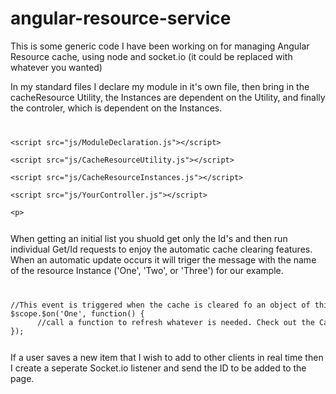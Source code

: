 # angular-resource-service
This is some generic code I have been working on for managing Angular Resource cache, using node and socket.io (it could be replaced with whatever you wanted) 



In my standard files I declare my module in it's own file, then bring in the cacheResource Utility, the Instances are dependent on the Utility, and finally the controler, which is dependent on the Instances.
<pre><code><xmp>
<script src="js/ModuleDeclaration.js"></script>
<script src="js/CacheResourceUtility.js"></script>
<script src="js/CacheResourceInstances.js"></script>
<script src="js/YourController.js"></script>
</xmp></code></pre>

When getting an initial list you shuold get only the Id's and then run individual Get/Id requests to enjoy the automatic cache clearing features. When an automatic update occurs it will triger the message with the name of the resource Instance ('One', 'Two', or 'Three') for our example.

<pre><code><xmp>
//This event is triggered when the cache is cleared fo an object of this type 
$scope.$on('One', function() {
      //call a function to refresh whatever is needed. Check out the CacheRefreshUtility for a simple way to do this
});
</xmp></code></pre>

If a user saves a new item that I wish to add to other clients in real time then I create a seperate Socket.io listener and send the ID to be added to the page.
